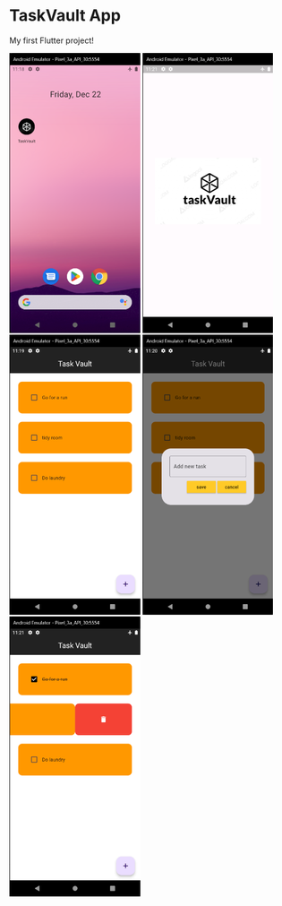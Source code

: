 # TaskVault App

My first Flutter project!

<div style="align-items: center;">
    <img src="screen_shots/Menu%20view.png" height="500" style="margin: auto">
    <img src="screen_shots/splash%20screen.png" height="500" style="margin: auto"><br>
    <img src="screen_shots/App%20view.png" height="500" style="margin: auto">
    <img src="screen_shots/add%20new%20task.png" height="500" style="margin: auto"><br>
    <img src="screen_shots/deletenote.png" height="500" style="margin: auto">
</div>


